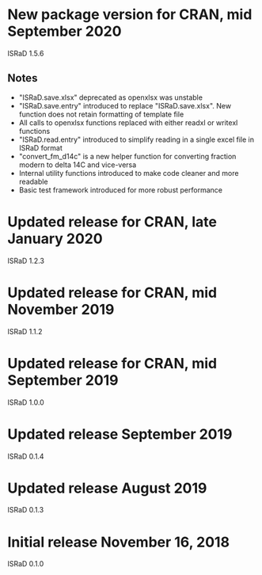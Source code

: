 # New package version for CRAN, mid September 2020
ISRaD 1.5.6

## Notes
* "ISRaD.save.xlsx" deprecated as openxlsx was unstable
* "ISRaD.save.entry" introduced to replace "ISRaD.save.xlsx". New function does not retain formatting of template file
* All calls to openxlsx functions replaced with either readxl or writexl functions
* "ISRaD.read.entry" introduced to simplify reading in a single excel file in ISRaD format
* "convert_fm_d14c" is a new helper function for converting fraction modern to delta 14C and vice-versa
* Internal utility functions introduced to make code cleaner and more readable
* Basic test framework introduced for more robust performance

# Updated release for CRAN, late January 2020
ISRaD 1.2.3

# Updated release for CRAN, mid November 2019
ISRaD 1.1.2

# Updated release for CRAN, mid September 2019
ISRaD 1.0.0

# Updated release September 2019
ISRaD 0.1.4

# Updated release August 2019
ISRaD 0.1.3

# Initial release November 16, 2018
ISRaD 0.1.0
